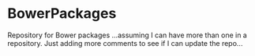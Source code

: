 # BowerPackages
Repository for Bower packages ...assuming I can have more than one in a repository.
Just adding more comments to see if I can update the repo...
